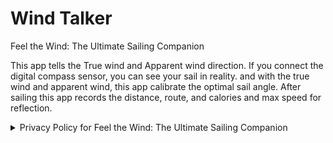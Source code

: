 # Wind Talker

Feel the Wind: The Ultimate Sailing Companion

This app tells the True wind and Apparent wind direction.
If you connect the digital compass sensor, you can see your sail in reality.
and with the true wind and apparent wind, this app calibrate the optimal sail angle.
After sailing this app records the distance, route, and calories and max speed for reflection.


<details>
  <summary>
    Privacy Policy for Feel the Wind: The Ultimate Sailing Companion
  </summary>

We at Feel the Wind: The Ultimate Sailing Companion value your privacy and are committed to protecting your personal data. This Privacy Policy explains how your information is collected, used, stored, and shared when you use our app.

## 1. Information We Collect and How We Collect It
Our app does not directly collect or store personal data. However, certain data is used to provide the app’s core functionalities:

Location Data
Real-time location and route tracking.
Stored and synced with Apple HealthKit for performance analysis and feedback.
Activity Data
Data such as calories burned, distance traveled, and maximum speed.
Recorded and saved via Apple HealthKit if enabled.
Device Sensor Data
Data from the digital compass and wind direction sensors to enhance sailing functionality.

## 2. Purpose of Data Usage
The data used by the app serves the following purposes:

To assist in real-time sailing and provide sailing insights.
To calculate optimal sailing angles using real and apparent wind data(ie. direction and speed).
To record activity data for post-sailing analysis and HealthKit integration.

## 3. Data Retention and Deletion
Our app does not store user data on external servers. All data is retained either on the user's device or in Apple HealthKit, depending on user preferences:

Data saved to Apple HealthKit follows Apple’s privacy and storage policies.
Deleting the app from your device may remove local data, but it will not delete data stored in HealthKit.

## 4. Data Sharing
We do not share your personal data with any third parties. All data remains private to your device or HealthKit.

## 5. Your Rights
As a user, you have the following rights:

To edit or delete data stored in Apple HealthKit.
To manage or delete data stored locally on your device.

## 6. Security Measures
We take the following measures to protect your data:

HealthKit data is encrypted and securely stored.
The app complies with Apple’s security guidelines and policies.

## 7. Changes to This Privacy Policy
This Privacy Policy may be updated in the future. Changes will be communicated through app updates or notifications.

## 8. Contact Information
If you have any questions or concerns about this Privacy Policy, please contact us:

Email: giwoo.kim@gmail.com
Phone: +82-10-8728-0337
This Privacy Policy is effective as of December 3, 2024.
  
</details>

